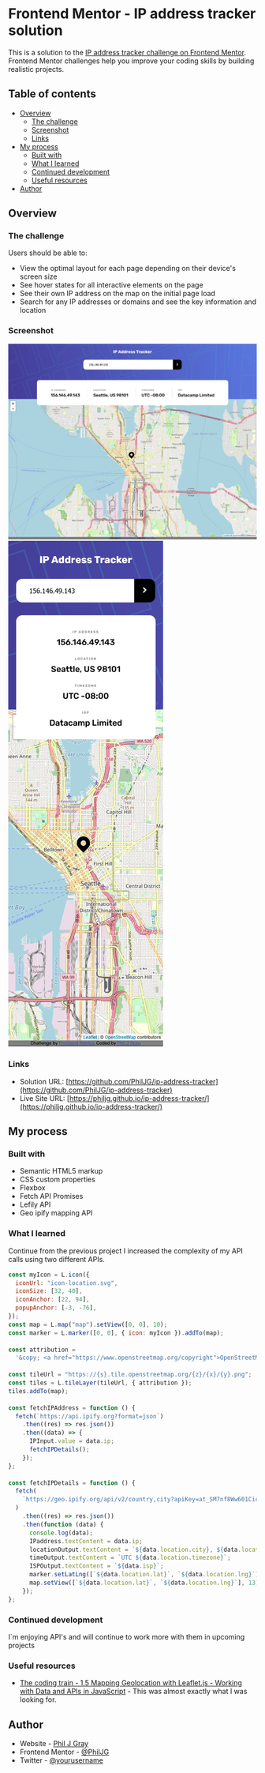 # Frontend Mentor - IP address tracker solution

This is a solution to the [IP address tracker challenge on Frontend Mentor](https://www.frontendmentor.io/challenges/ip-address-tracker-I8-0yYAH0). Frontend Mentor challenges help you improve your coding skills by building realistic projects.

## Table of contents

- [Overview](#overview)
  - [The challenge](#the-challenge)
  - [Screenshot](#screenshot)
  - [Links](#links)
- [My process](#my-process)
  - [Built with](#built-with)
  - [What I learned](#what-i-learned)
  - [Continued development](#continued-development)
  - [Useful resources](#useful-resources)
- [Author](#author)

## Overview

### The challenge

Users should be able to:

- View the optimal layout for each page depending on their device's screen size
- See hover states for all interactive elements on the page
- See their own IP address on the map on the initial page load
- Search for any IP addresses or domains and see the key information and location

### Screenshot

![Desktop](./complete/desktop.png)
![Mobile](./complete/mobile.png)

### Links

- Solution URL: [https://github.com/PhilJG/ip-address-tracker](https://github.com/PhilJG/ip-address-tracker)
- Live Site URL: [https://philjg.github.io/ip-address-tracker/](https://philjg.github.io/ip-address-tracker/)

## My process

### Built with

- Semantic HTML5 markup
- CSS custom properties
- Flexbox
- Fetch API Promises
- Lefily API
- Geo ipify mapping API

### What I learned

Continue from the previous project I increased the complexity of my API calls using two different APIs.

```js
const myIcon = L.icon({
  iconUrl: "icon-location.svg",
  iconSize: [32, 40],
  iconAnchor: [22, 94],
  popupAnchor: [-3, -76],
});
const map = L.map("map").setView([0, 0], 10);
const marker = L.marker([0, 0], { icon: myIcon }).addTo(map);

const attribution =
  '&copy; <a href="https://www.openstreetmap.org/copyright">OpenStreetMap</a> contributors';

const tileUrl = "https://{s}.tile.openstreetmap.org/{z}/{x}/{y}.png";
const tiles = L.tileLayer(tileUrl, { attribution });
tiles.addTo(map);

const fetchIPAddress = function () {
  fetch(`https://api.ipify.org?format=json`)
    .then((res) => res.json())
    .then((data) => {
      IPInput.value = data.ip;
      fetchIPDetails();
    });
};

const fetchIPDetails = function () {
  fetch(
    `https://geo.ipify.org/api/v2/country,city?apiKey=at_SM7nf8Ww601CicFfwIsuIwIqzobxE&ipAddress=${IPValue}`
  )
    .then((res) => res.json())
    .then(function (data) {
      console.log(data);
      IPaddress.textContent = data.ip;
      locationOutput.textContent = `${data.location.city}, ${data.location.country} ${data.location.postalCode}`;
      timeOutput.textContent = `UTC ${data.location.timezone}`;
      ISPOutput.textContent = `${data.isp}`;
      marker.setLatLng([`${data.location.lat}`, `${data.location.lng}`]);
      map.setView([`${data.location.lat}`, `${data.location.lng}`], 13);
    });
};
```

### Continued development

I`m enjoying API's and will continue to work more with them in upcoming projects

### Useful resources

- [The coding train - 1.5 Mapping Geolocation with Leaflet.js - Working with Data and APIs in JavaScript](https://www.youtube.com/watch?v=nZaZ2dB6pow) - This was almost exactly what I was looking for.

## Author

- Website - [Phil J Gray](https://www.philjgray.ca)
- Frontend Mentor - [@PhilJG](https://www.frontendmentor.io/profile/PhilJG)
- Twitter - [@yourusername](https://www.twitter.com/yourusername)
